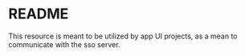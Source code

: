 # README #

This resource is meant to be utilized by app UI projects, as a mean to communicate with the sso server.